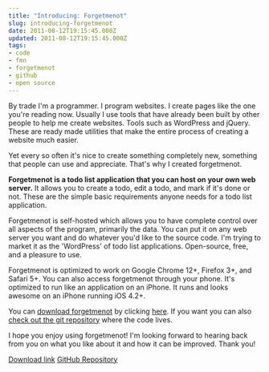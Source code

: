 ```yaml
---
title: "Introducing: Forgetmenot"
slug: introducing-forgetmenot
date: 2011-08-12T19:15:45.000Z
updated: 2011-08-12T19:15:45.000Z
tags:
- code
- fmn
- forgetmenot
- github
- open source
---
```


By trade I'm a programmer.  I program websites.  I create pages like the one you're reading now.  Usually I use tools that have already been built by other people to help me create websites.  Tools such as WordPress and jQuery.  These are ready made utilities that make the entire process of creating a website much easier.

Yet every so often it's nice to create something completely new, something that people can use and appreciate.  That's why I created forgetmenot.

<strong>Forgetmenot is a todo list application that you can host on your own web server.</strong>  It allows you to create a todo, edit a todo, and mark if it's done or not.  These are the simple basic requirements anyone needs for a todo list application.

Forgetmenot is self-hosted which allows you to have complete control over all aspects of the program, primarily the data.  You can put it on any web server you want and do whatever you'd like to the source code.  I'm trying to market it as the 'WordPress' of todo list applications.  Open-source, free, and a pleasure to use.

Forgetmenot is optimized to work on Google Chrome 12+, Firefox 3+, and Safari 5+.  You can also access forgetmenot through your phone.  It's optimized to run like an application on an iPhone.  It runs and looks awesome on an iPhone running iOS 4.2+.

You can <a href="https://github.com/hswolff/forgetmenot/zipball/1.0">download forgetmenot</a> by clicking <a href="https://github.com/hswolff/forgetmenot/zipball/1.0">here</a>.  If you want you can also <a href="http://github.com/hswolff/forgetmenot">check out the git repository</a> where the code lives.

I hope you enjoy using forgetmenot!  I'm looking forward to hearing back from you on what you like about it and how it can be improved.  Thank you!

<a href="https://github.com/hswolff/forgetmenot/zipball/1.0">Download link</a>
<a href="http://github.com/hswolff/forgetmenot">GitHub Repository</a>
